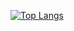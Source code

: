 

<!--
### [TV Show and Movie Recommendation Model](https://github.com/pcorwin/MovieTVShowAnalysis)

Analysis of TV Shows and Movies from five different streaming platforms, with recommendations for what to watch next.

***


-->
<!--
# About Me

Software developer and data researcher using Python and machine learning toolkits to solve problems! Most repositories are works-in-progress, as I frequently circle back to different ideas with improvements or new questions. Feel free to reach out on LinkedIn if you have any questions 😄

***
-->

[![Top Langs](https://github-readme-stats.vercel.app/api/top-langs/?username=pcorwin&layout=pie)](https://github.com/anuraghazra/github-readme-stats)

